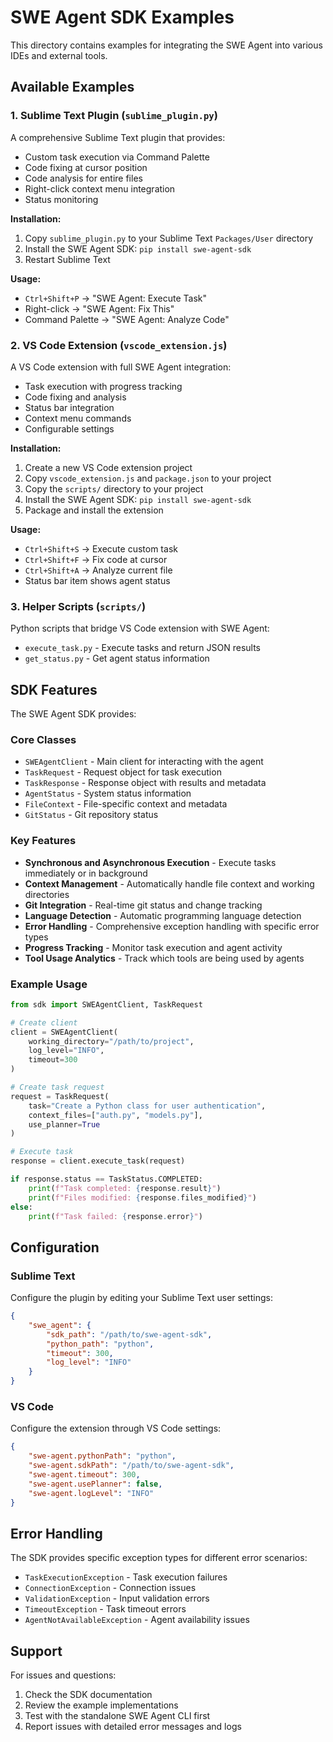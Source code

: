 # SWE Agent SDK Examples

This directory contains examples for integrating the SWE Agent into various IDEs and external tools.

## Available Examples

### 1. Sublime Text Plugin (`sublime_plugin.py`)

A comprehensive Sublime Text plugin that provides:
- Custom task execution via Command Palette
- Code fixing at cursor position
- Code analysis for entire files
- Right-click context menu integration
- Status monitoring

**Installation:**
1. Copy `sublime_plugin.py` to your Sublime Text `Packages/User` directory
2. Install the SWE Agent SDK: `pip install swe-agent-sdk`
3. Restart Sublime Text

**Usage:**
- `Ctrl+Shift+P` → "SWE Agent: Execute Task"
- Right-click → "SWE Agent: Fix This"
- Command Palette → "SWE Agent: Analyze Code"

### 2. VS Code Extension (`vscode_extension.js`)

A VS Code extension with full SWE Agent integration:
- Task execution with progress tracking
- Code fixing and analysis
- Status bar integration
- Context menu commands
- Configurable settings

**Installation:**
1. Create a new VS Code extension project
2. Copy `vscode_extension.js` and `package.json` to your project
3. Copy the `scripts/` directory to your project
4. Install the SWE Agent SDK: `pip install swe-agent-sdk`
5. Package and install the extension

**Usage:**
- `Ctrl+Shift+S` → Execute custom task
- `Ctrl+Shift+F` → Fix code at cursor
- `Ctrl+Shift+A` → Analyze current file
- Status bar item shows agent status

### 3. Helper Scripts (`scripts/`)

Python scripts that bridge VS Code extension with SWE Agent:
- `execute_task.py` - Execute tasks and return JSON results
- `get_status.py` - Get agent status information

## SDK Features

The SWE Agent SDK provides:

### Core Classes
- `SWEAgentClient` - Main client for interacting with the agent
- `TaskRequest` - Request object for task execution
- `TaskResponse` - Response object with results and metadata
- `AgentStatus` - System status information
- `FileContext` - File-specific context and metadata
- `GitStatus` - Git repository status

### Key Features
- **Synchronous and Asynchronous Execution** - Execute tasks immediately or in background
- **Context Management** - Automatically handle file context and working directories
- **Git Integration** - Real-time git status and change tracking
- **Language Detection** - Automatic programming language detection
- **Error Handling** - Comprehensive exception handling with specific error types
- **Progress Tracking** - Monitor task execution and agent activity
- **Tool Usage Analytics** - Track which tools are being used by agents

### Example Usage

```python
from sdk import SWEAgentClient, TaskRequest

# Create client
client = SWEAgentClient(
    working_directory="/path/to/project",
    log_level="INFO",
    timeout=300
)

# Create task request
request = TaskRequest(
    task="Create a Python class for user authentication",
    context_files=["auth.py", "models.py"],
    use_planner=True
)

# Execute task
response = client.execute_task(request)

if response.status == TaskStatus.COMPLETED:
    print(f"Task completed: {response.result}")
    print(f"Files modified: {response.files_modified}")
else:
    print(f"Task failed: {response.error}")
```

## Configuration

### Sublime Text
Configure the plugin by editing your Sublime Text user settings:

```json
{
    "swe_agent": {
        "sdk_path": "/path/to/swe-agent-sdk",
        "python_path": "python",
        "timeout": 300,
        "log_level": "INFO"
    }
}
```

### VS Code
Configure the extension through VS Code settings:

```json
{
    "swe-agent.pythonPath": "python",
    "swe-agent.sdkPath": "/path/to/swe-agent-sdk",
    "swe-agent.timeout": 300,
    "swe-agent.usePlanner": false,
    "swe-agent.logLevel": "INFO"
}
```

## Error Handling

The SDK provides specific exception types for different error scenarios:

- `TaskExecutionException` - Task execution failures
- `ConnectionException` - Connection issues
- `ValidationException` - Input validation errors
- `TimeoutException` - Task timeout errors
- `AgentNotAvailableException` - Agent availability issues

## Support

For issues and questions:
1. Check the SDK documentation
2. Review the example implementations
3. Test with the standalone SWE Agent CLI first
4. Report issues with detailed error messages and logs